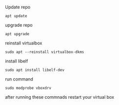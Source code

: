Update repo

    apt update

upgrade repo

    apt upgrade

reinstall virtualbox

    sudo apt --reinstall virtualbox-dkms

install libelf

    sudo apt install libelf-dev

run command

    sudo modprobe vboxdrv

after running these commnads restart your virtual box

